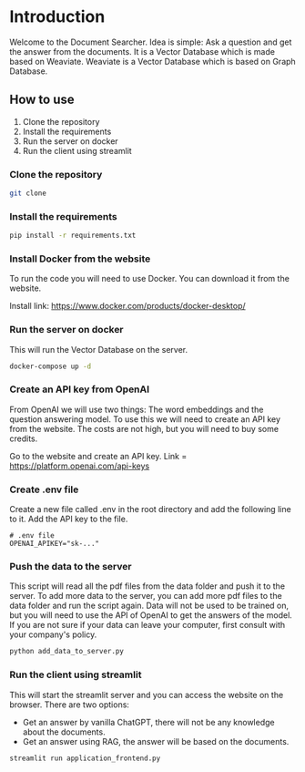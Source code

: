 # Introduction

Welcome to the Document Searcher. Idea is simple: Ask a question and get the answer from the documents.
It is a Vector Database which is made based on Weaviate. Weaviate is a Vector Database which is based on Graph Database.

## How to use

1. Clone the repository
2. Install the requirements
3. Run the server on docker
4. Run the client using streamlit

### Clone the repository

```bash
git clone
```

### Install the requirements

```bash
pip install -r requirements.txt
```


### Install Docker from the website
To run the code you will need to use Docker. You can download it from the website.

Install link: https://www.docker.com/products/docker-desktop/


### Run the server on docker
This will run the Vector Database on the server.

```bash
docker-compose up -d
```

### Create an API key from OpenAI
From OpenAI we will use two things: The word embeddings and the question answering model.
To use this we will need to create an API key from the website.
The costs are not high, but you will need to buy some credits. 

Go to the website and create an API key.
Link = https://platform.openai.com/api-keys

### Create .env file
Create a new file called .env in the root directory and add the following line to it.
Add the API key to the file.

```
# .env file
OPENAI_APIKEY="sk-..."

```

### Push the data to the server
This script will read all the pdf files from the data folder and push it to the server.
To add more data to the server, you can add more pdf files to the data folder and run the script again.
Data will not be used to be trained on, but you will need to use the API of OpenAI to get the answers of the model.
If you are not sure if your data can leave your computer, first consult with your company's policy.

```bash
python add_data_to_server.py
```

### Run the client using streamlit
This will start the streamlit server and you can access the website on the browser.
There are two options:
* Get an answer by vanilla ChatGPT, there will not be any knowledge about the documents.
* Get an answer using RAG, the answer will be based on the documents.

```bash
streamlit run application_frontend.py
```


